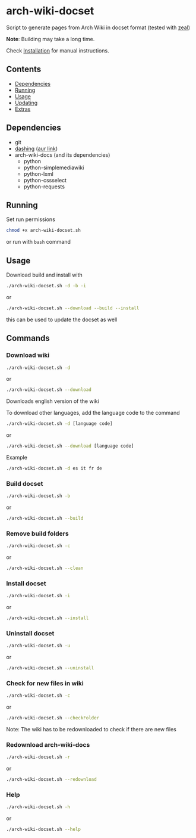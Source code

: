 # arch-wiki-docset
Script to generate pages from Arch Wiki in docset format (tested with [zeal](https://github.com/zealdocs/zeal/))

**Note**: Building may take a long time.

Check [Installation](#manual-installation) for manual instructions.

## Contents
- [Dependencies](#dependencies)
- [Running](#running)
- [Usage](#usage)
- [Updating](#updating)
- [Extras](#extras)

## Dependencies
- git
- [dashing](https://github.com/technosophos/dashing) ([aur link](https://aur.archlinux.org/packages/dashing))
- arch-wiki-docs (and its dependencies)
    - python
    - python-simplemediawiki
    - python-lxml
    - python-cssselect
    - python-requests


## Running
Set run permissions
```bash
chmod +x arch-wiki-docset.sh
```
or run with ```bash``` command


## Usage

Download build and install with
```bash
./arch-wiki-docset.sh -d -b -i
```
or
```bash
./arch-wiki-docset.sh --download --build --install
```
this can be used to update the docset as well

## Commands
### Download wiki
```bash
./arch-wiki-docset.sh -d
```
or
```bash
./arch-wiki-docset.sh --download
```
Downloads english version of the wiki

To download other languages, add the language code to the command
```bash
./arch-wiki-docset.sh -d [language code]
```
or
```bash
./arch-wiki-docset.sh --download [language code]
```
Example
```bash
./arch-wiki-docset.sh -d es it fr de
```

### Build docset
```bash
./arch-wiki-docset.sh -b
```
or
```bash
./arch-wiki-docset.sh --build
```

### Remove build folders
```bash
./arch-wiki-docset.sh -c
```
or
```bash
./arch-wiki-docset.sh --clean
```

### Install docset
```bash
./arch-wiki-docset.sh -i
```
or
```bash
./arch-wiki-docset.sh --install
```

### Uninstall docset
```bash
./arch-wiki-docset.sh -u
```
or
```bash
./arch-wiki-docset.sh --uninstall
```

### Check for new files in wiki
```bash
./arch-wiki-docset.sh -c
```
or
```bash
./arch-wiki-docset.sh --checkFolder
```
Note: The wiki has to be redownloaded to check if there are new files

### Redownload arch-wiki-docs
```bash
./arch-wiki-docset.sh -r
```
or
```bash
./arch-wiki-docset.sh --redownload
```

### Help
```bash
./arch-wiki-docset.sh -h
```
or
```bash
./arch-wiki-docset.sh --help
```